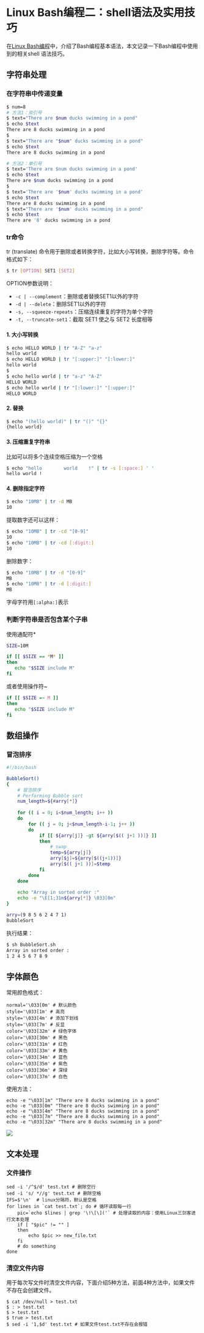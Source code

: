 # Linux Bash编程二：shell语法及实用技巧
在[Linux Bash编程](https://blog.csdn.net/u010698107/article/details/112254528)中，介绍了Bash编程基本语法，本文记录一下Bash编程中使用到的相关shell 语法技巧。

<!--more-->

## 字符串处理

### 在字符串中传递变量

```sh
$ num=8
# 方法1：双引号
$ text="There are $num ducks swimming in a pond"
$ echo $text
There are 8 ducks swimming in a pond
$ 
$ text="There are "$num" ducks swimming in a pond"
$ echo $text
There are 8 ducks swimming in a pond

# 方法2：单引号
$ text='There are $num ducks swimming in a pond'
$ echo $text
There are $num ducks swimming in a pond
$ 
$ text='There are '$num' ducks swimming in a pond'
$ echo $text
There are 8 ducks swimming in a pond
$ text="There are '$num' ducks swimming in a pond"
$ echo $text
There are '8' ducks swimming in a pond

```

### tr命令
tr (translate) 命令用于删除或者转换字符，比如大小写转换，删除字符等。命令格式如下：
```sh
$ tr [OPTION] SET1 [SET2]
```
OPTION参数说明：
- `-c | --complement`：删除或者替换SET1以外的字符
- `-d | --delete`：删除SET1以外的字符
- `-s, --squeeze-repeats`：压缩连续重复的字符为单个字符
- `-t, --truncate-set1`：截取 SET1 使之与 SET2 长度相等

#### 1. 大小写转换
```sh
$ echo HELLO WORLD | tr "A-Z" "a-z"
hello world
$ echo HELLO WORLD | tr "[:upper:]" "[:lower:]"
hello world
$ 
$ echo hello world | tr "a-z" "A-Z"
HELLO WORLD
$ echo hello world | tr "[:lower:]" "[:upper:]"
HELLO WORLD
```
#### 2. 替换
```sh
$ echo "(hello world)" | tr "()" "{}"
{hello world}
```
#### 3. 压缩重复字符串
比如可以将多个连续空格压缩为一个空格
```sh
$ echo "hello        world    !" | tr -s [:space:] ' '
hello world !
```
#### 4. 删除指定字符
```sh
$ echo "10MB" | tr -d MB
10
```
提取数字还可以这样：
```sh
$ echo "10MB" | tr -cd "[0-9]"
10
$ echo "10MB" | tr -cd [:digit:]
10
```
删除数字：
```sh
$ echo "10MB" | tr -d "[0-9]"
MB
$ echo "10MB" | tr -d [:digit:]
MB
```
字母字符用`[:alpha:]`表示

### 判断字符串是否包含某个子串
使用通配符\*
```sh
SIZE=10M

if [[ $SIZE == *M* ]]
then
   echo "$SIZE include M"
fi
```
或者使用操作符~
```sh
if [[ $SIZE =~ M ]]
then
   echo "$SIZE include M"
fi
```


## 数组操作

### 冒泡排序

```bash
#!/bin/bash

BubbleSort()
{
    # 冒泡排序
    # Performing Bubble sort
    num_length=${#arry[*]}
    
    for (( i = 0; i<$num_length; i++ ))
    do
        for (( j = 0; j<$num_length-i-1; j++ ))
        do
            if [[ ${arry[j]} -gt ${arry[$(( j+1 ))]} ]]
            then
                # swap
                temp=${arry[j]}
                arry[$j]=${arry[$((j+1))]}
                arry[$(( j+1 ))]=$temp
            fi
        done
    done
    
    echo "Array in sorted order :"
    echo -e "\E[1;31m${arry[*]} \033[0m"
}

arry=(9 8 5 6 2 4 7 1)
BubbleSort
```

执行结果：

```bash
$ sh BubbleSort.sh 
Array in sorted order :
1 2 4 5 6 7 8 9 
```



## 字体颜色

常用颜色格式：
```shell
normal='\033[0m' # 默认颜色
style='\033[1m' # 高亮
style='\033[4m' # 添加下划线
style='\033[7m' # 反显 
color='\033[32m' # 绿色字体
color='\033[30m' # 黑色
color='\033[31m' # 红色
color='\033[33m' # 黄色
color='\033[34m' # 蓝色
color='\033[35m' # 紫色
color='\033[36m' # 深绿
color='\033[37m' # 白色

```
使用方法：
```shell
echo -e "\033[1m" "There are 8 ducks swimming in a pond"
echo -e "\033[0m" "There are 8 ducks swimming in a pond"
echo -e "\033[4m" "There are 8 ducks swimming in a pond"
echo -e "\033[7m" "There are 8 ducks swimming in a pond"
echo -e "\033[32m" "There are 8 ducks swimming in a pond"
```

![](linux-shell-bash-programing2/echo-e.png)
## 文本处理
### 文件操作

```shell
sed -i '/^$/d' test.txt # 删除空行
sed -i 's/ *//g' test.txt # 删除空格
IFS=$'\n'  # linux分隔符，默认是空格
for lines in `cat test.txt`; do # 循环读取每一行
	pic=`echo $lines | grep '\!\[\]('` # 处理读取的内容：使用Linux三剑客进行文本处理
	if [ "$pic" != "" ]
	then
    	echo $pic >> new_file.txt
    fi
	# do something
done	
```

### 清空文件内容

用于每次写文件时清空文件内容，下面介绍5种方法，前面4种方法中，如果文件不存在会创建文件。

```shell
$ cat /dev/null > test.txt
$ : > test.txt
$ > test.txt
$ true > test.txt
$ sed -i '1,$d' test.txt # 如果文件test.txt不存在会报错
```



